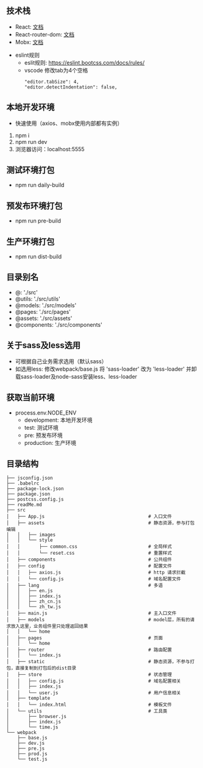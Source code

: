 ## 技术栈
- React: [文档](https://react.docschina.org/)
- React-router-dom: [文档](http://react-guide.github.io/react-router-cn/docs/API.html)
- Mobx: [文档](https://cn.mobx.js.org/)
<!-- - TinperNext: [UI组件库]如何安装请看文档(https://yondesign.yonyou.com/website/#/detail/start) -->
- eslint规则
    - eslit规则: https://eslint.bootcss.com/docs/rules/
    - vscode 修改tab为4个空格
        ```
        "editor.tabSize": 4,
        "editor.detectIndentation": false,
        ```

## 本地开发环境
-  快速使用（axios、mobx使用内部都有实例）
1. npm i
2. npm run dev
3. 浏览器访问：localhost:5555
## 测试环境打包
- npm run daily-build

## 预发布环境打包
- npm run pre-build

## 生产环境打包
- npm run dist-build

## 目录别名
- @: './src'
- @utils: './src/utils'
- @models: './src/models'
- @pages: './src/pages'
- @assets: './src/assets'
- @components: './src/components'

## 关于sass及less选用
- 可根据自己业务需求选用（默认sass）
- 如选用less: 修改webpack/base.js  将 'sass-loader' 改为 'less-loader' 并卸载sass-loader及node-sass安装less、less-loader
## 获取当前环境
- process.env.NODE_ENV
    - development:  本地开发环境
    - test:         测试环境
    - pre:          预发布环境
    - production:   生产环境

## 目录结构
```
├── jsconfig.json
├── .babelrc
├── package-lock.json
├── package.json
├── postcss.config.js
├── readMe.md
├── src
│   ├── App.js                                      # 入口文件
│   ├── assets                                      # 静态资源，参与打包编辑
│   │   ├── images
│   │   └── style
│   │       ├── common.css                          # 全局样式
│   │       └── reset.css                           # 重置样式
│   ├── components                                  # 公共组件
│   ├── config                                      # 配置文件
│   │   ├── axios.js                                # http 请求拦截
│   │   └── config.js                               # 域名配置文件
│   ├── lang                                        # 多语
│   │   ├── en.js
│   │   ├── index.js
│   │   ├── zh_cn.js
│   │   └── zh_tw.js
│   ├── main.js                                     # 主入口文件
│   ├── models                                      # model层，所有的请求放入这里，业务组件里只处理返回结果
│   │   └── home
│   ├── pages                                       # 页面
│   │   └── home
│   ├── router                                      # 路由配置
│   │   └── index.js
│   ├── static                                      # 静态资源，不参与打包，直接复制到打包后的dist目录
│   ├── store                                       # 状态管理
│   │   ├── config.js                               # 域名配置相关
│   │   ├── index.js
│   │   └── user.js                                 # 用户信息相关
│   ├── template
│   │   └── index.html                              # 模板文件
│   └── utils                                       # 工具类
│       ├── browser.js
│       ├── index.js
│       └── time.js
└── webpack
    ├── base.js
    ├── dev.js
    ├── pre.js
    ├── prod.js
    └── test.js
```